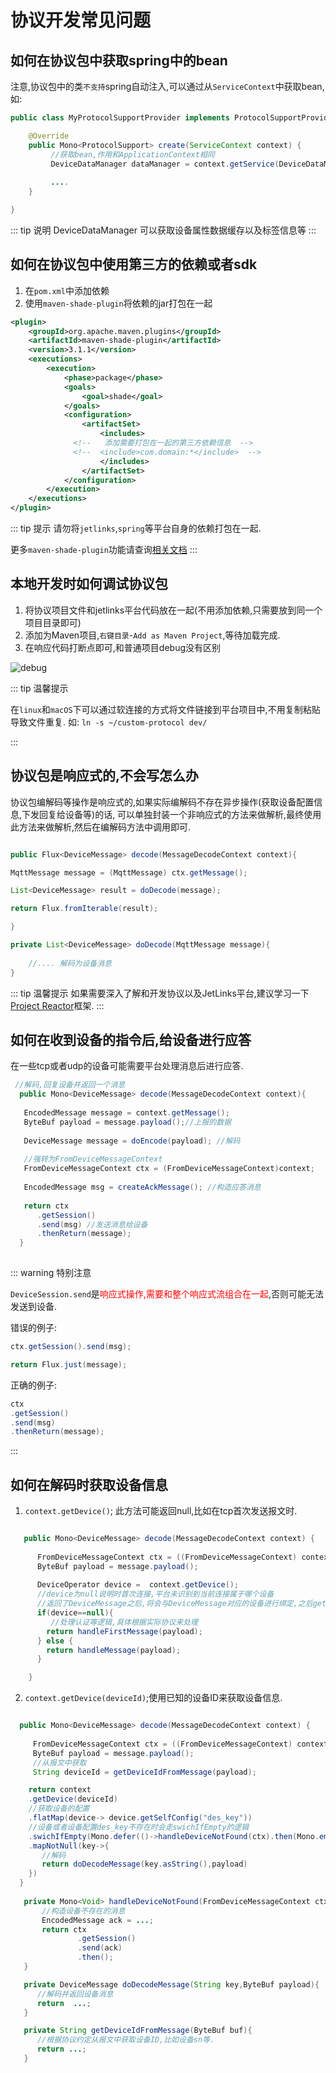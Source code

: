 # 协议开发常见问题

## 如何在协议包中获取spring中的bean

注意,协议包中的类`不支持`spring自动注入,可以通过从`ServiceContext`中获取bean,如:

```java
public class MyProtocolSupportProvider implements ProtocolSupportProvider {

    @Override
    public Mono<ProtocolSupport> create(ServiceContext context) {
         //获取bean,作用和ApplicationContext相同
         DeviceDataManager dataManager = context.getService(DeviceDataManager.class).orElseThrow(IllegalStateException::new);    
         
         ....
    }

}
```

::: tip 说明
DeviceDataManager 可以获取设备属性数据缓存以及标签信息等
:::

## 如何在协议包中使用第三方的依赖或者sdk

1. 在`pom.xml`中添加依赖
2. 使用`maven-shade-plugin`将依赖的jar打包在一起
```xml
<plugin>
    <groupId>org.apache.maven.plugins</groupId>
    <artifactId>maven-shade-plugin</artifactId>
    <version>3.1.1</version>
    <executions>
        <execution>
            <phase>package</phase>
            <goals>
                <goal>shade</goal>
            </goals>
            <configuration>
                <artifactSet>
                    <includes>
              <!--   添加需要打包在一起的第三方依赖信息  -->
              <!--  <include>com.domain:*</include>  -->
                    </includes>
                </artifactSet>
            </configuration>
        </execution>
    </executions>
</plugin>
```

::: tip 提示
请勿将`jetlinks`,`spring`等平台自身的依赖打包在一起.

更多`maven-shade-plugin`功能请查询[相关文档](https://maven.apache.org/plugins/maven-shade-plugin/usage.html)
:::

## 本地开发时如何调试协议包

1. 将协议项目文件和jetlinks平台代码放在一起(不用添加依赖,只需要放到同一个项目目录即可)
2. 添加为Maven项目,`右键目录`-`Add as Maven Project`,等待加载完成.
3. 在响应代码打断点即可,和普通项目debug没有区别

![debug](./img/add-debug-protocol.gif)

::: tip 温馨提示

在`linux`和`macOS`下可以通过软连接的方式将文件链接到平台项目中,不用复制粘贴导致文件重复.
如: `ln -s ~/custom-protocol dev/` 

:::

## 协议包是响应式的,不会写怎么办

协议包编解码等操作是响应式的,如果实际编解码不存在异步操作(获取设备配置信息,下发回复给设备等)的话,
可以单独封装一个非响应式的方法来做解析,最终使用此方法来做解析,然后在编解码方法中调用即可.

```java

public Flux<DeviceMessage> decode(MessageDecodeContext context){

MqttMessage message = (MqttMessage) ctx.getMessage();

List<DeviceMessage> result = doDecode(message);

return Flux.fromIterable(result);

}

private List<DeviceMessage> doDecode(MqttMessage message){
    
    //.... 解码为设备消息
}

```

::: tip 温馨提示
如果需要深入了解和开发协议以及JetLinks平台,建议学习一下[Project Reactor](https://projectreactor.io/docs/core/release/reference/)框架.
:::

## 如何在收到设备的指令后,给设备进行应答

在一些tcp或者udp的设备可能需要平台处理消息后进行应答.

```java
 //解码,回复设备并返回一个消息
  public Mono<DeviceMessage> decode(MessageDecodeContext context){
 
   EncodedMessage message = context.getMessage();
   ByteBuf payload = message.payload();//上报的数据
 
   DeviceMessage message = doEncode(payload); //解码
 
   //强转为FromDeviceMessageContext
   FromDeviceMessageContext ctx = (FromDeviceMessageContext)context;
 
   EncodedMessage msg = createAckMessage(); //构造应答消息
 
   return ctx
      .getSession()
      .send(msg) //发送消息给设备
      .thenReturn(message);
  }
 
```

::: warning 特别注意

`DeviceSession.send`是<span style="color:red">响应式操作,需要和整个响应式流组合在一起</span>,否则可能无法发送到设备.

错误的例子:
```java
ctx.getSession().send(msg);

return Flux.just(message);
```

正确的例子:
```java
ctx
.getSession()
.send(msg)
.thenReturn(message);
```

:::

## 如何在解码时获取设备信息


1. `context.getDevice()`; 此方法可能返回null,比如在tcp首次发送报文时.

```java

   public Mono<DeviceMessage> decode(MessageDecodeContext context) {
      
      FromDeviceMessageContext ctx = ((FromDeviceMessageContext) context);
      ByteBuf payload = message.payload();
      
      DeviceOperator device =  context.getDevice();
      //device为null说明时首次连接,平台未识别到当前连接属于哪个设备
      //返回了DeviceMessage之后,将会与DeviceMessage对应的设备进行绑定,之后getDevice()则为此设备对应的信息.
      if(device==null){
         //处理认证等逻辑,具体根据实际协议来处理
        return handleFirstMessage(payload);
      } else {
        return handleMessage(payload);
      }

    }

```


2. `context.getDevice(deviceId)`;使用已知的设备ID来获取设备信息.

 ```java

   public Mono<DeviceMessage> decode(MessageDecodeContext context) {
      
      FromDeviceMessageContext ctx = ((FromDeviceMessageContext) context);
      ByteBuf payload = message.payload();
      //从报文中获取
      String deviceId = getDeviceIdFromMessage(payload);

     return context
     .getDevice(deviceId)
     //获取设备的配置
     .flatMap(device-> device.getSelfConfig("des_key"))
     //设备或者设备配置des_key不存在时会走swichIfEmpty的逻辑
     .swichIfEmpty(Mono.defer(()->handleDeviceNotFound(ctx).then(Mono.empty())))
     .mapNotNull(key->{
        //解码
        return doDecodeMessage(key.asString(),payload)
     })
   }
    
    private Mono<Void> handleDeviceNotFound(FromDeviceMessageContext ctx){
        //构造设备不存在的消息
        EncodedMessage ack = ...;
        return ctx
                .getSession()
                .send(ack)
                .then();
    }

    private DeviceMessage doDecodeMessage(String key,ByteBuf payload){
       //解码并返回设备消息
       return  ...;
    }

    private String getDeviceIdFromMessage(ByteBuf buf){
       //根据协议约定从报文中获取设备ID,比如设备sn等.
       return ...;
    }

```
